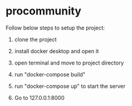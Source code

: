 # procommunity

Follow below steps to setup the project:

1. clone the project
2. install docker desktop and open it
3. open terminal and move to project directory
4. run "docker-compose build"
5. run "docker-compose up" to start the server

6. Go to 127.0.0.1:8000

